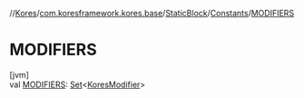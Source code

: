 //[Kores](../../../../index.md)/[com.koresframework.kores.base](../../index.md)/[StaticBlock](../index.md)/[Constants](index.md)/[MODIFIERS](-m-o-d-i-f-i-e-r-s.md)

# MODIFIERS

[jvm]\
val [MODIFIERS](-m-o-d-i-f-i-e-r-s.md): [Set](https://kotlinlang.org/api/latest/jvm/stdlib/kotlin.collections/-set/index.html)<[KoresModifier](../../-kores-modifier/index.md)>
